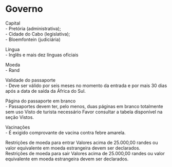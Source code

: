 # Governo
Capital\
\- Pretória (administrativa);\
\- Cidade do Cabo (legislativa);\
\- Bloemfontein (judiciária)

Língua\
\- Inglês e mais dez línguas oficiais

Moeda\
\- Rand

Validade do passaporte\
\- Deve ser válido por seis meses no momento da entrada e por mais 30 dias após a data de saída da África do Sul.

Página do passaporte em branco\
\- Passaportes devem ter, pelo menos, duas páginas em branco totalmente sem uso
Visto de turista necessário	Favor consultar a tabela disponível na seção Vistos.

Vacinações\
\- É exigido comprovante de vacina contra febre amarela.

Restrições de moeda para entrar	Valores acima de 25.000,00 randes ou valor equivalente em moeda estrangeira devem ser declarados.\
Restrições de moeda para sair	Valores acima de 25.000,00 randes ou valor equivalente em moeda estrangeira devem ser declarados.
